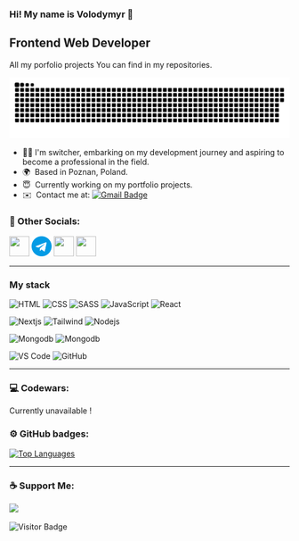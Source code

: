 ### Hi! My name is Volodymyr 👋

Frontend Web Developer
--------------------------------------
All my porfolio projects You can find in my repositories.

<p align="center">
 <img width="600" src="assets/github-snake.svg" alt="Snake"/>
</p>

* 👩‍💻 I'm switcher, embarking on my development journey and aspiring to become a professional in the field.
* 🌍  Based in Poznan, Poland.
* 😇  Currently working on my portfolio projects.
* ✉️  Contact me at: 
  [![Gmail Badge](https://img.shields.io/badge/-Gmail-red?style=flat&logo=Gmail&logoColor=white)](mailto:volodymyrfilon1312@gmail.com)


### 🤝 Other Socials:
<div id="social" align="left">
  <a href="https://www.linkedin.com/in/volodymyr-filon/" target="_blank" rel="noreferrer"><img src="https://raw.githubusercontent.com/danielcranney/readme-generator/main/public/icons/socials/linkedin.svg" width="36" height="36" /></a>
  <a href="https://t.me/wlodeeek1312" target="_blank" rel="noreferrer"><img src="./assets/telegram.png" width="36" height="36"/></a>
   <a href="https://www.github.com/volodymyrfilon" target="_blank" rel="noreferrer"><img src="https://raw.githubusercontent.com/danielcranney/readme-generator/main/public/icons/socials/github.svg" width="36" height="36" /></a>
   <a href="https://discord.com/users/BALDEJ#4032" target="_blank" rel="noreferrer"><img src="https://raw.githubusercontent.com/danielcranney/readme-generator/main/public/icons/socials/discord.svg" width="36" height="36" /></a>
</div>

---
### My stack

![HTML](https://img.shields.io/badge/HTML-5-orange?style=for-the-badge&logo=html5)
![CSS](https://img.shields.io/badge/CSS-3-blue?style=for-the-badge&logo=css3&logoColor=blue)
![SASS](https://img.shields.io/badge/SASS-CC6699?style=for-the-badge&logo=sass&logoColor=white)
![JavaScript](https://img.shields.io/badge/JavaScript-ES6-yellow?style=for-the-badge&logo=javascript&logoColor=yellow)
![React](https://img.shields.io/badge/React-61DAFB?style=for-the-badge&logo=react&logoColor=black)

![Nextjs](https://img.shields.io/badge/next.js-181717?&style=for-the-badge&logo=next.js&logoColor=white)
![Tailwind](https://img.shields.io/badge/tailwindcss-61DAFB?&style=for-the-badge&logo=tailwindcss&logoColor=black)
![Nodejs](https://img.shields.io/badge/node.js%20-%2343853D.svg?&style=for-the-badge&logo=node.js&logoColor=white)

![Mongodb](https://img.shields.io/badge/mongodb-grey?style=for-the-badge&logo=mongodb)
![Mongodb](https://img.shields.io/badge/postgresql-61DAFB?style=for-the-badge&logo=postgresql&logoColor=black)

![VS Code](https://img.shields.io/badge/VS_Code-007ACC?style=for-the-badge&logo=visual-studio-code&logoColor=white)
![GitHub](https://img.shields.io/badge/git-181717?style=for-the-badge&logo=git&logoColor=orange)
<!-- ![Rest API](https://img.shields.io/badge/REST_API-0096D6?style=for-the-badge&logo=rest&logoColor=white) -->
---
### 💻 Codewars:
<!-- ![codewars](https://www.codewars.com/users/VolodymyrFilon/badges/large) -->
Currently unavailable !

### ⚙️ GitHub badges:
<p align="left">
<a href="https://github.com/volodymyrfilon" align="left"><img src="https://github-readme-stats.vercel.app/api/top-langs/?username=volodymyrfilon&langs_count=10&title_color=14b8a6&text_color=ffffff&icon_color=ffffff&bg_color=000000&hide_border=true&locale=en&custom_title=Top%20%Languages" alt="Top Languages" /></a>
</p>

---
### ☕ Support Me:
<a href="https://www.buymeacoffee.com/volodymyr26"><img src="https://cdn.buymeacoffee.com/buttons/v2/default-yellow.png" width="200" /></a>

![Visitor Badge](https://visitor-badge.laobi.icu/badge?page_id=volodymyrfilon)